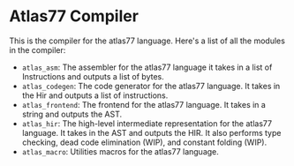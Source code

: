 # Atlas77 Compiler

This is the compiler for the atlas77 language. Here's a list of all the modules in the compiler:

- `atlas_asm`: The assembler for the atlas77 language it takes in a list of Instructions and outputs a list of bytes.
- `atlas_codegen`: The code generator for the atlas77 language. It takes in the Hir and outputs a list of instructions.
- `atlas_frontend`: The frontend for the atlas77 language. It takes in a string and outputs the AST.
- `atlas_hir`: The high-level intermediate representation for the atlas77 language. It takes in the AST and outputs the
  HIR.
  It also performs type checking, dead code elimination (WIP), and constant folding (WIP).
- `atlas_macro`: Utilities macros for the atlas77 language.
